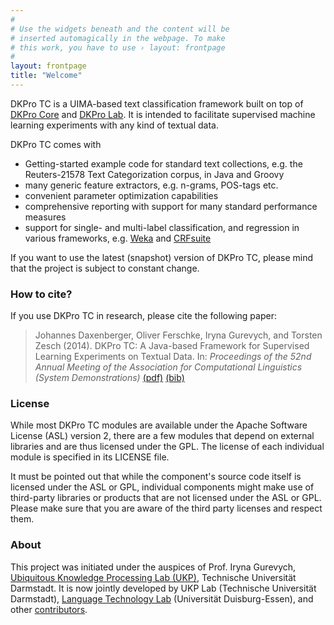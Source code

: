 ```yaml
---
#
# Use the widgets beneath and the content will be
# inserted automagically in the webpage. To make
# this work, you have to use › layout: frontpage
#
layout: frontpage
title: "Welcome"
---
```


DKPro TC is a UIMA-based text classification framework built on top of [DKPro Core][DKPRO_CORE] and [DKPro Lab][DKPRO_LAB]. It is intended to facilitate supervised machine learning experiments with any kind of textual data. 

DKPro TC comes with

  * Getting-started example code for standard text collections, e.g. the Reuters-21578 Text Categorization corpus, in Java and Groovy
  * many generic feature extractors, e.g. n-grams, POS-tags etc.
  * convenient parameter optimization capabilities
  * comprehensive reporting with support for many standard performance measures
  * support for single- and multi-label classification, and regression in various frameworks, e.g. [Weka][WEKA] and [CRFsuite][CRFSUITE]

If you want to use the latest (snapshot) version of DKPro TC, please mind that the project is subject to constant change. 


### How to cite?

If you use DKPro TC in research, please cite the following paper:

> Johannes Daxenberger, Oliver Ferschke, Iryna Gurevych, and Torsten Zesch (2014). DKPro TC: A Java-based Framework for Supervised Learning Experiments on Textual Data. In:  *Proceedings of the 52nd Annual Meeting of the Association for Computational Linguistics (System Demonstrations)* [(pdf)][ACL_2014] [(bib)][ACL_2014_BIB]

### License

While most DKPro TC modules are available under the Apache Software License (ASL) version 2, there are a few modules that depend on external libraries and are thus licensed under the GPL. The license of each individual module is specified in its LICENSE file.

It must be pointed out that while the component's source code itself is licensed under the ASL or GPL, individual components might make use of third-party libraries or products that are not licensed under the ASL or GPL. Please make sure that you are aware of the third party licenses and respect them.

### About

This project was initiated under the auspices of Prof. Iryna Gurevych, [Ubiquitous Knowledge Processing Lab (UKP)](https://www.ukp.tu-darmstadt.de/), Technische Universität Darmstadt. It is now jointly developed by UKP Lab (Technische Universität Darmstadt), [Language Technology Lab](http://ltl.uni-due.de/) (Universität Duisburg-Essen), and other [contributors](https://github.com/dkpro/dkpro-tc/blob/master/CONTRIBUTORS.txt).

[DKPRO_CORE]: https://dkpro.github.io/dkpro-core
[DKPRO_LAB]: https://dkpro.github.io/dkpro-lab
[WEKA]: http://www.cs.waikato.ac.nz/ml/weka
[CRFSUITE]: https://github.com/chokkan/crfsuite
[ACL_2014]: http://anthology.aclweb.org//P/P14/P14-5011.pdf
[ACL_2014_BIB]: http://anthology.aclweb.org/P/P14/P14-5011.bib
